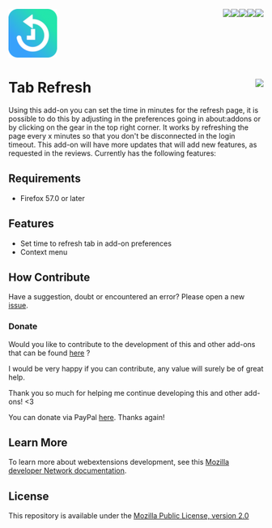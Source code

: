 [<img align="right" src="https://img.shields.io/github/issues/jhonatasrm/tab-refresh.svg">](https://img.shields.io/github/license/jhonatasrm/tab-refresh.svg)
[<img align="right" src="https://img.shields.io/github/license/jhonatasrm/tab-refresh.svg">](https://img.shields.io/github/issues/jhonatasrm/tab-refresh.svg)
[<img align="right" src="https://img.shields.io/github/forks/jhonatasrm/tab-refresh.svg">](https://img.shields.io/github/issues/jhonatasrm/tab-refresh.svg)
[<img align="right" src="https://img.shields.io/github/stars/jhonatasrm/tab-refresh.svg">](https://img.shields.io/github/stars/jhonatasrm/tab-refresh.svg)
[<img align="right" src="https://img.shields.io/github/release/jhonatasrm/tab-refresh.svg">](https://img.shields.io/github/release/jhonatasrm/tab-refresh.svg)

![Tab Refresh](/src/res/icons/icon@2x.png)
# Tab Refresh [<img align="right" src="https://addons.cdn.mozilla.net/static/img/addons-buttons/AMO-button_2.png">](https://addons.mozilla.org/en-US/firefox/addon/Tab-Refresh/)

Using this add-on you can set the time in minutes for the refresh page, it is possible to do this by adjusting in the preferences going in about:addons or by clicking on the gear in the top right corner. It works by refreshing the page every x minutes so that you don't be disconnected in the login timeout. This add-on will have more updates that will add new features, as requested in the reviews. Currently has the following features:

## Requirements
* Firefox 57.0 or later

## Features
* Set time to refresh tab in add-on preferences
* Context menu

## How Contribute
Have a suggestion, doubt or encountered an error? Please open a new [issue](https://github.com/jhonatasrm/tab-refresh/issues).

### Donate
Would you like to contribute to the development of this and other add-ons that can be found <a href="https://addons.mozilla.org/en-US/firefox/user/13670188/">here</a> ? 

I would be very happy if you can contribute, any value will surely be of great help.

Thank you so much for helping me continue developing this and other add-ons! <3

You can donate via PayPal <a href="https://www.paypal.com/cgi-bin/webscr?cmd=_donations&business=jhonatasrm@gmail.com&lc=US&item_name=Donation+to+Tab+Refresh&no_note=0&cn=&curency_code=USD&bn=PP-DonationsBF:btn_donateCC_LG.gif:NonHosted">here</a>. Thanks again! 

## Learn More 
To learn more about webextensions development, see this [Mozilla developer Network documentation](https://developer.mozilla.org/en-US/Add-ons/WebExtensions).

## License
This repository is available under the [Mozilla Public License, version 2.0](https://github.com/jhonatasrm/tab-refresh/blob/master/LICENSE)

